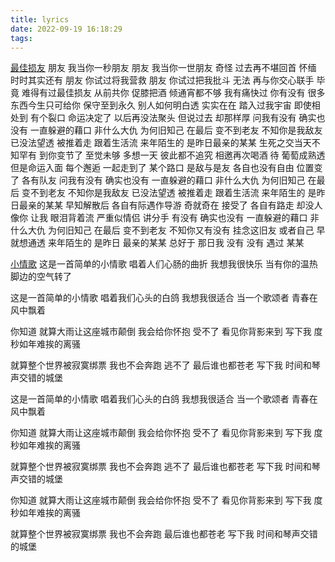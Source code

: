```yaml
---
title: lyrics
date: 2022-09-19 16:18:29
tags:
---
```


[最佳损友](https://www.youtube.com/watch?v=_J-o8FpJ-XY)
朋友 我当你一秒朋友
朋友 我当你一世朋友
奇怪 过去再不堪回首
怀缅 时时其实还有
朋友 你试过将我营救
朋友 你试过把我批斗
无法 再与你交心联手
毕竟 难得有过最佳损友
从前共你 促膝把酒
倾通宵都不够
我有痛快过 你有没有
很多东西今生只可给你
保守至到永久
别人如何明白透
实实在在 踏入过我宇宙
即使相处到 有个裂口
命运决定了 以后再没法聚头
但说过去 却那样厚
问我有没有 确实也没有
一直躲避的藉口 非什么大仇
为何旧知己 在最后
变不到老友
不知你是我敌友 已没法望透
被推着走 跟着生活流
来年陌生的
是昨日最亲的某某
生死之交当天不知罕有
到你变节了 至觉未够
多想一天 彼此都不追究
相邀再次喝酒
待 葡萄成熟透
但是命运入面 每个邂逅
一起走到了 某个路口
是敌与是友 各自也没有自由
位置变了 各有队友
问我有没有 确实也没有
一直躲避的藉口 非什么大仇
为何旧知己 在最后
变不到老友
不知你是我敌友 已没法望透
被推着走 跟着生活流
来年陌生的
是昨日最亲的某某
早知解散后 各自有际遇作导游
奇就奇在 接受了 各自有路走
却没人像你 让我 眼泪背着流
严重似情侣 讲分手
有没有 确实也没有
一直躲避的藉口 非什么大仇
为何旧知己 在最后 变不到老友
不知你又有没有 挂念这旧友
或者自己 早就想通透
来年陌生的 是昨日 最亲的某某
总好于 那日我 没有
没有 遇过 某某

[小情歌](https://www.youtube.com/watch?v=1205I77ovXo)
这是一首简单的小情歌
唱着人们心肠的曲折
我想我很快乐 当有你的温热
脚边的空气转了

这是一首简单的小情歌
唱着我们心头的白鸽
我想我很适合 当一个歌颂者
青春在风中飘着

你知道 就算大雨让这座城市颠倒
我会给你怀抱
受不了 看见你背影来到
写下我 度秒如年难挨的离骚

就算整个世界被寂寞绑票
我也不会奔跑
逃不了 最后谁也都苍老
写下我 时间和琴声交错的城堡

这是一首简单的小情歌
唱着我们心头的白鸽
我想我很适合 当一个歌颂者
青春在风中飘着

你知道 就算大雨让这座城市颠倒
我会给你怀抱
受不了 看见你背影来到
写下我 度秒如年难挨的离骚

就算整个世界被寂寞绑票
我也不会奔跑
逃不了 最后谁也都苍老
写下我 时间和琴声交错的城堡

你知道 就算大雨让这座城市颠倒
我会给你怀抱
受不了 看见你背影来到
写下我 度秒如年难挨的离骚

就算整个世界被寂寞绑票
我也不会奔跑
最后谁也都苍老
写下我 时间和琴声交错的城堡